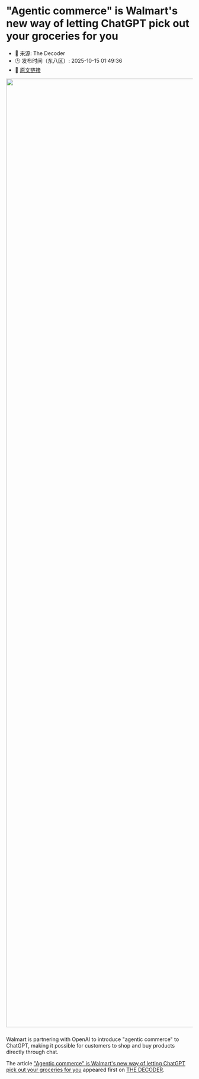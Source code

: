 # "Agentic commerce" is Walmart's new way of letting ChatGPT pick out your groceries for you
- 📅 来源: The Decoder
- 🕒 发布时间（东八区）: 2025-10-15 01:49:36
- 🔗 [原文链接](https://the-decoder.com/agentic-commerce-is-walmarts-new-way-of-letting-chatgpt-pick-out-your-groceries-for-you/)

<p><img alt="" class="attachment-full size-full wp-post-image" height="1440" src="https://the-decoder.com/wp-content/uploads/2025/10/openai_walmart-scaled.png" style="height: auto; margin-bottom: 10px;" width="2560" /></p>
<p>        Walmart is partnering with OpenAI to introduce "agentic commerce" to ChatGPT, making it possible for customers to shop and buy products directly through chat.</p>
<p>The article <a href="https://the-decoder.com/agentic-commerce-is-walmarts-new-way-of-letting-chatgpt-pick-out-your-groceries-for-you/">&quot;Agentic commerce&quot; is Walmart&#039;s new way of letting ChatGPT pick out your groceries for you</a> appeared first on <a href="https://the-decoder.com">THE DECODER</a>.</p>